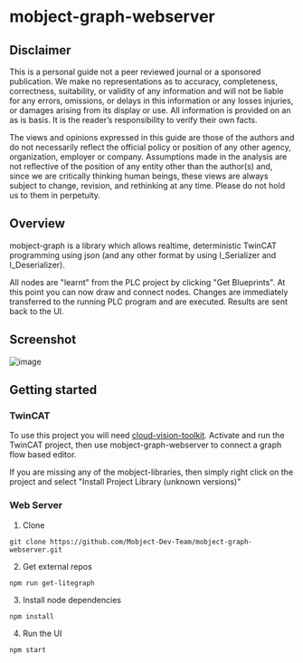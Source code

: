 # mobject-graph-webserver

## Disclaimer

This is a personal guide not a peer reviewed journal or a sponsored publication. We make
no representations as to accuracy, completeness, correctness, suitability, or validity of any
information and will not be liable for any errors, omissions, or delays in this information or any
losses injuries, or damages arising from its display or use. All information is provided on an as
is basis. It is the reader’s responsibility to verify their own facts.

The views and opinions expressed in this guide are those of the authors and do not
necessarily reflect the official policy or position of any other agency, organization, employer or
company. Assumptions made in the analysis are not reflective of the position of any entity
other than the author(s) and, since we are critically thinking human beings, these views are
always subject to change, revision, and rethinking at any time. Please do not hold us to them
in perpetuity.

## Overview

mobject-graph is a library which allows realtime, deterministic TwinCAT programming using json (and any other format by using I_Serializer and I_Deserializer).

All nodes are "learnt" from the PLC project by clicking "Get Blueprints". At this point you can now draw and connect nodes. Changes are immediately transferred to the running PLC program and are executed. Results are sent back to the UI.

## Screenshot

![image](./docs/images/Screenshot.gif)

## Getting started

### TwinCAT

To use this project you will need [cloud-vision-toolkit](https://github.com/VisionToolkit-Dev-Team/cloud-vision-toolkit). Activate and run the TwinCAT project, then use mobject-graph-webserver to connect a graph flow based editor.

If you are missing any of the mobject-libraries, then simply right click on the project and select "Install Project Library (unknown versions)"

### Web Server

1. Clone

```
git clone https://github.com/Mobject-Dev-Team/mobject-graph-webserver.git
```

2. Get external repos

```
npm run get-litegraph
```

3. Install node dependencies

```
npm install
```

4. Run the UI

```
npm start
```

